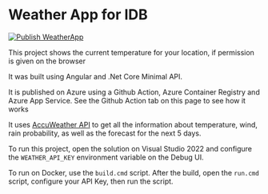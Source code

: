 # Weather App for IDB

[![Publish WeatherApp](https://github.com/marcusvcs/weather-app/actions/workflows/main.yml/badge.svg)](https://github.com/marcusvcs/weather-app/actions/workflows/main.yml)

This project shows the current temperature for your location, if permission is given on the browser

It was built using Angular and .Net Core Minimal API.

It is published on Azure using a Github Action, Azure Container Registry and Azure App Service. See the Github Action tab on this page to see how it works

It uses [AccuWeather API](https://developer.accuweather.com/) to get all the information about temperature, wind, rain probability, as well as the forecast for the next 5 days.

To run this project, open the solution on Visual Studio 2022 and configure the `WEATHER_API_KEY` environment variable on the Debug UI.

To run on Docker, use the `build.cmd` script. After the build, open the `run.cmd` script, configure your API Key, then run the script.




